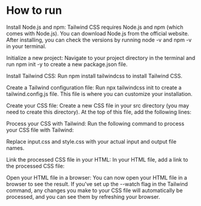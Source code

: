# How to run

Install Node.js and npm: Tailwind CSS requires Node.js and npm (which comes with Node.js). You can download Node.js from the official website. After installing, you can check the versions by running node -v and npm -v in your terminal.

Initialize a new project: Navigate to your project directory in the terminal and run npm init -y to create a new package.json file.

Install Tailwind CSS: Run npm install tailwindcss to install Tailwind CSS.

Create a Tailwind configuration file: Run npx tailwindcss init to create a tailwind.config.js file. This file is where you can customize your installation.

Create your CSS file: Create a new CSS file in your src directory (you may need to create this directory). At the top of this file, add the following lines:

Process your CSS with Tailwind: Run the following command to process your CSS file with Tailwind:

Replace input.css and style.css with your actual input and output file names.

Link the processed CSS file in your HTML: In your HTML file, add a link to the processed CSS file:

Open your HTML file in a browser: You can now open your HTML file in a browser to see the result. If you've set up the --watch flag in the Tailwind command, any changes you make to your CSS file will automatically be processed, and you can see them by refreshing your browser.